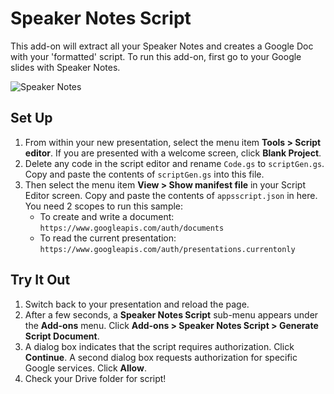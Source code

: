 # Speaker Notes Script

This add-on will extract all your Speaker Notes and creates a Google Doc with your 'formatted' script.
To run this add-on, first go to your Google slides with Speaker Notes.

![Speaker Notes](https://user-images.githubusercontent.com/380123/45716492-10a2dd00-bb65-11e8-8c7d-ff04fb7c0f30.jpg)

## Set Up

1. From within your new presentation, select the menu item
   **Tools > Script editor**. If you are presented with a welcome screen, click **Blank Project**.
1. Delete any code in the script editor and rename `Code.gs` to `scriptGen.gs`. Copy and paste the contents of `scriptGen.gs` into this file.
1. Then select the menu item **View > Show manifest file** in your Script Editor screen. Copy and paste the contents of `appsscript.json` in here. You need 2 scopes to run this sample:
	* To create and write a document: `https://www.googleapis.com/auth/documents`
    * To read the current presentation: `https://www.googleapis.com/auth/presentations.currentonly`

## Try It Out

1. Switch back to your presentation and reload the page.
1. After a few seconds, a **Speaker Notes Script** sub-menu appears under the
   **Add-ons** menu. Click **Add-ons > Speaker Notes Script > Generate Script Document**.
1. A dialog box indicates that the script requires authorization.
   Click **Continue**. A second dialog box requests authorization for
   specific Google services. Click **Allow**.
1. Check your Drive folder for script!

